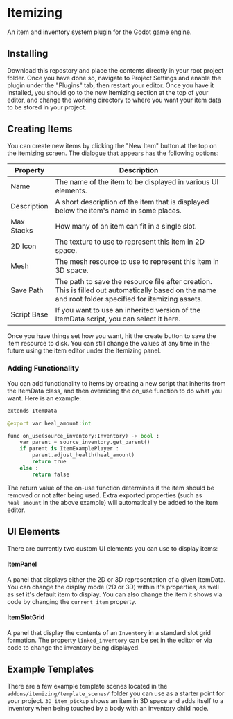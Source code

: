 # Itemizing
An item and inventory system plugin for the Godot game engine.


## Installing
Download this repostory and place the contents directly in your root project folder. Once you have done so, navigate to Project Settings and enable the plugin under the "Plugins" tab, then restart your editor. Once you have it installed, you should go to the new Itemizing section at the top of your editor, and change the working directory to where you want your item data to be stored in your project.


## Creating Items
You can create new items by clicking the "New Item" button at the top on the itemizing screen. The dialogue that appears has the following options:

Property | Description
--- | --- 
Name | The name of the item to be displayed in various UI elements.
Description | A short description of the item that is displayed below the item's name in some places.
Max Stacks | How many of an item can fit in a single slot.
2D Icon | The texture to use to represent this item in 2D space.
Mesh | The mesh resource to use to represent this item in 3D space.
Save Path | The path to save the resource file after creation. This is filled out automatically based on the name and root folder specified for itemizing assets.
Script Base | If you want to use an inherited version of the ItemData script, you can select it here.

Once you have things set how you want, hit the create button to save the item resource to disk. You can still change the values at any time in the future using the item editor under the Itemizing panel.

### Adding Functionality
You can add functionality to items by creating a new script that inherits from the ItemData class, and then overriding the on_use function to do what you want. Here is an example:
```python
extends ItemData

@export var heal_amount:int

func on_use(source_inventory:Inventory) -> bool :
	var parent = source_inventory.get_parent()
	if parent is ItemExamplePlayer :
		parent.adjust_health(heal_amount)
		return true
	else :
		return false
```
The return value of the on-use function determines if the item should be removed or not after being used. Extra exported properties (such as `heal_amount` in the above example) will automatically be added to the item editor.


## UI Elements
There are currently two custom UI elements you can use to display items:

#### ItemPanel
A panel that displays either the 2D or 3D representation of a given ItemData. You can change the display mode (2D or 3D) within it's properties, as well as set it's default item to display. You can also change the item it shows via code by changing the `current_item` property.

#### ItemSlotGrid
A panel that display the contents of an `Inventory` in a standard slot grid formation. The property `linked_inventory` can be set in the editor or via code to change the inventory being displayed.


## Example Templates
There are a few example template scenes located in the `addons/itemizing/template_scenes/` folder you can use as a starter point for your project. `3D_item_pickup` shows an item in 3D space and adds itself to a inventory when being touched by a body with an inventory child node.
